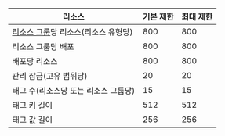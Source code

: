 리소스|기본 제한|최대 제한
---|---|---
[리소스 그룹](resource-group-overview.md)당 리소스(리소스 유형당)|800|800
리소스 그룹당 배포|800|800
배포당 리소스|800|800
관리 잠금(고유 범위당)|20|20
태그 수(리소스당 또는 리소스 그룹당)|15|15
태그 키 길이|512|512
태그 값 길이|256|256

<!---HONumber=Nov15_HO3-->